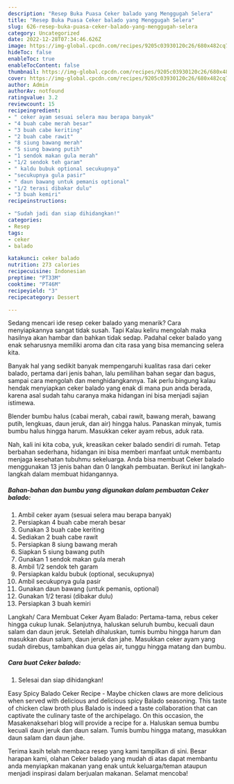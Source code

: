 ```yaml
---
description: "Resep Buka Puasa Ceker balado yang Menggugah Selera"
title: "Resep Buka Puasa Ceker balado yang Menggugah Selera"
slug: 626-resep-buka-puasa-ceker-balado-yang-menggugah-selera
category: Uncategorized
date: 2022-12-28T07:34:46.626Z
image: https://img-global.cpcdn.com/recipes/9205c03930120c26/680x482cq70/ceker-balado-foto-resep-utama.jpg
hideToc: false
enableToc: true
enableTocContent: false
thumbnail: https://img-global.cpcdn.com/recipes/9205c03930120c26/680x482cq70/ceker-balado-foto-resep-utama.jpg
cover: https://img-global.cpcdn.com/recipes/9205c03930120c26/680x482cq70/ceker-balado-foto-resep-utama.jpg
author: Admin
authorAv: notfound
ratingvalue: 3.2
reviewcount: 15
recipeingredient:
- " ceker ayam sesuai selera mau berapa banyak"
- "4 buah cabe merah besar"
- "3 buah cabe keriting"
- "2 buah cabe rawit"
- "8 siung bawang merah"
- "5 siung bawang putih"
- "1 sendok makan gula merah"
- "1/2 sendok teh garam"
- " kaldu bubuk optional secukupnya"
- "secukupnya gula pasir"
- " daun bawang untuk pemanis optional"
- "1/2 terasi dibakar dulu"
- "3 buah kemiri"
recipeinstructions:

- "Sudah jadi dan siap dihidangkan!"
categories:
- Resep
tags:
- ceker
- balado

katakunci: ceker balado 
nutrition: 273 calories
recipecuisine: Indonesian
preptime: "PT33M"
cooktime: "PT46M"
recipeyield: "3"
recipecategory: Dessert

---
```



Sedang mencari ide resep ceker balado yang menarik? Cara menyiapkannya sangat tidak susah. Tapi Kalau keliru mengolah maka hasilnya akan hambar dan bahkan tidak sedap. Padahal ceker balado yang enak seharusnya memiliki aroma dan cita rasa yang bisa memancing selera kita.


Banyak hal yang sedikit banyak mempengaruhi kualitas rasa dari ceker balado, pertama dari jenis bahan, lalu pemilihan bahan segar dan bagus, sampai cara mengolah dan menghidangkannya. Tak perlu bingung kalau hendak menyiapkan ceker balado yang enak di mana pun anda berada, karena asal sudah tahu caranya maka hidangan ini bisa menjadi sajian istimewa.

Blender bumbu halus (cabai merah, cabai rawit, bawang merah, bawang putih, lengkuas, daun jeruk, dan air) hingga halus. Panaskan minyak, tumis bumbu halus hingga harum. Masukkan ceker ayam rebus, aduk rata.


Nah, kali ini kita coba, yuk, kreasikan ceker balado sendiri di rumah. Tetap berbahan sederhana, hidangan ini bisa memberi manfaat untuk membantu menjaga kesehatan tubuhmu sekeluarga. Anda bisa membuat Ceker balado menggunakan 13 jenis bahan dan 0 langkah pembuatan. Berikut ini langkah-langkah dalam membuat hidangannya.

<!--inarticleads1-->

##### Bahan-bahan dan bumbu yang digunakan dalam pembuatan Ceker balado:

1. Ambil  ceker ayam (sesuai selera mau berapa banyak)
1. Persiapkan 4 buah cabe merah besar
1. Gunakan 3 buah cabe keriting
1. Sediakan 2 buah cabe rawit
1. Persiapkan 8 siung bawang merah
1. Siapkan 5 siung bawang putih
1. Gunakan 1 sendok makan gula merah
1. Ambil 1/2 sendok teh garam
1. Persiapkan  kaldu bubuk (optional, secukupnya)
1. Ambil secukupnya gula pasir
1. Gunakan  daun bawang (untuk pemanis, optional)
1. Gunakan 1/2 terasi (dibakar dulu)
1. Persiapkan 3 buah kemiri


Langkah/ Cara Membuat Ceker Ayam Balado: Pertama-tama, rebus ceker hingga cukup lunak. Selanjutnya, haluskan seluruh bumbu, kecuali daun salam dan daun jeruk. Setelah dihaluskan, tumis bumbu hingga harum dan masukkan daun salam, daun jeruk dan jahe. Masukkan ceker ayam yang sudah direbus, tambahkan dua gelas air, tunggu hingga matang dan bumbu. 

<!--inarticleads2-->

##### Cara buat Ceker balado:


1. Selesai dan siap dihidangkan!

Easy Spicy Balado Ceker Recipe - Maybe chicken claws are more delicious when served with delicious and delicious spicy Balado seasoning. This taste of chicken claw broth plus Balado is indeed a taste collaboration that can captivate the culinary taste of the archipelago. On this occasion, the Masakenaksehari blog will provide a recipe for a. Haluskan semua bumbu kecuali daun jeruk dan daun salam. Tumis bumbu hingga matang, masukkan daun salam dan daun jahe. 

Terima kasih telah membaca resep yang kami tampilkan di sini. Besar harapan kami, olahan Ceker balado yang mudah di atas dapat membantu anda menyiapkan makanan yang enak untuk keluarga/teman ataupun menjadi inspirasi dalam berjualan makanan. Selamat mencoba!
